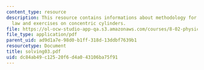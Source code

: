```yaml
---
content_type: resource
description: This resource contains informations about methodology for applying Gauss?s
  law and exercises on concentric cylinders.
file: https://ol-ocw-studio-app-qa.s3.amazonaws.com/courses/8-02-physics-ii-electricity-and-magnetism-spring-2007/dc84ab49c12520f6d4a043106ba75f91_solving03.pdf
file_type: application/pdf
parent_uid: ad9d1a7e-98d0-b1ff-318d-13ddbf7639b1
resourcetype: Document
title: solving03.pdf
uid: dc84ab49-c125-20f6-d4a0-43106ba75f91
---
```

